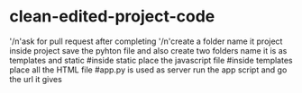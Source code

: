 # clean-edited-project-code
'/n'ask for pull request after completing
'/n'create a folder name it project inside project save the pyhton file and also create two folders name it is as templates and static
#inside static place the javascript file
#inside templates place all the HTML file
#app.py is used as server run the app script and go the url it gives
